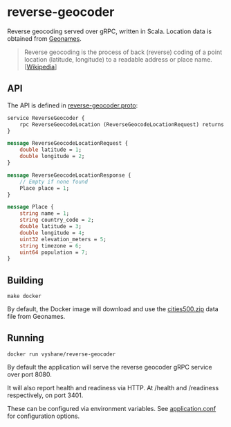 # reverse-geocoder

Reverse geocoding served over gRPC, written in Scala. Location data is obtained from [Geonames](http://download.geonames.org/export/dump/).

> Reverse geocoding is the process of back (reverse) coding of a point location (latitude, longitude) to a readable address or place name. [[Wikipedia](https://en.wikipedia.org/wiki/Reverse_geocoding)]

## API

The API is defined in [reverse-geocoder.proto](src/main/protobuf/reverse-geocoder.proto):

```protobuf
service ReverseGeocoder {
    rpc ReverseGeocodeLocation (ReverseGeocodeLocationRequest) returns (ReverseGeocodeLocationResponse) {};
}

message ReverseGeocodeLocationRequest {
    double latitude = 1;
    double longitude = 2;
}

message ReverseGeocodeLocationResponse {
    // Empty if none found
    Place place = 1;
}

message Place {
    string name = 1;
    string country_code = 2;
    double latitude = 3;
    double longitude = 4;
    uint32 elevation_meters = 5;
    string timezone = 6;
    uint64 population = 7;
}
```

## Building

```shell
make docker
```

By default, the Docker image will download and use the [cities500.zip](http://download.geonames.org/export/dump/cities500.zip) data file from Geonames.

## Running

```shell
docker run vyshane/reverse-geocoder
```

By default the application will serve the reverse geocoder gRPC service over port 8080.

It will also report health and readiness via HTTP. At /health and /readiness respectively, on port 3401.

These can be configured via environment variables. See [application.conf](src/main/resources/application.conf) for 
configuration options.